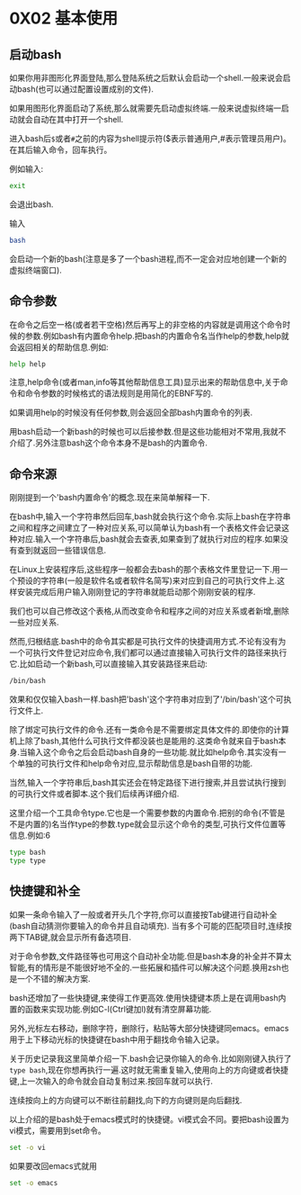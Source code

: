# 0X02 基本使用

## 启动bash

如果你用非图形化界面登陆,那么登陆系统之后默认会启动一个shell.一般来说会启动bash(也可以通过配置设置成别的文件).

如果用图形化界面启动了系统,那么就需要先启动虚拟终端.一般来说虚拟终端一启动就会自动在其中打开一个shell.

进入bash后`$`或者`#`之前的内容为shell提示符($表示普通用户,#表示管理员用户)。在其后输入命令，回车执行。

例如输入:

```bash
exit
```

会退出bash.

输入

```bash
bash
```

会启动一个新的bash(注意是多了一个bash进程,而不一定会对应地创建一个新的虚拟终端窗口).

## 命令参数

在命令之后空一格(或者若干空格)然后再写上的非空格的内容就是调用这个命令时候的参数.例如bash有内置命令help.把bash的内置命令名当作help的参数,help就会返回相关的帮助信息.例如:

```bash
help help
```

注意,help命令(或者man,info等其他帮助信息工具)显示出来的帮助信息中,关于命令和命令参数的时候格式的语法规则是用简化的EBNF写的.

如果调用help的时候没有任何参数,则会返回全部bash内置命令的列表.

用bash启动一个新bash的时候也可以后接参数.但是这些功能相对不常用,我就不介绍了.另外注意bash这个命令本身不是bash的内置命令.

## 命令来源

刚刚提到一个'bash内置命令'的概念.现在来简单解释一下.

在bash中,输入一个字符串然后回车,bash就会执行这个命令.实际上bash在字符串之间和程序之间建立了一种对应关系,可以简单认为bash有一个表格文件会记录这种对应.输入一个字符串后,bash就会去查表,如果查到了就执行对应的程序.如果没有查到就返回一些错误信息.

在Linux上安装程序后,这些程序一般都会去bash的那个表格文件里登记一下.用一个预设的字符串(一般是软件名或者软件名简写)来对应到自己的可执行文件上.这样安装完成后用户输入刚刚登记的字符串就能启动那个刚刚安装的程序.

我们也可以自己修改这个表格,从而改变命令和程序之间的对应关系或者新增,删除一些对应关系.

然而,归根结底.bash中的命令其实都是可执行文件的快捷调用方式.不论有没有为一个可执行文件登记对应命令,我们都可以通过直接输入可执行文件的路径来执行它.比如启动一个新bash,可以直接输入其安装路径来启动:

```bash
/bin/bash
```

效果和仅仅输入bash一样.bash把'bash'这个字符串对应到了'/bin/bash'这个可执行文件上.

除了绑定可执行文件的命令.还有一类命令是不需要绑定具体文件的.即使你的计算机上除了bash,其他什么可执行文件都没装也是能用的.这类命令就来自于bash本身.当输入这个命令之后会启动bash自身的一些功能.就比如help命令.其实没有一个单独的可执行文件和help命令对应,显示帮助信息是bash自带的功能.

当然,输入一个字符串后,bash其实还会在特定路径下进行搜索,并且尝试执行搜到的可执行文件或者脚本.这个我们后续再详细介绍.

这里介绍一个工具命令type.它也是一个需要参数的内置命令.把别的命令(不管是不是内置的)名当作type的参数.type就会显示这个命令的类型,可执行文件位置等信息.例如:6

```bash
type bash
type type
```

## 快捷键和补全

如果一条命令输入了一般或者开头几个字符,你可以直接按Tab键进行自动补全(bash自动猜测你要输入的命令并且自动填充). 当有多个可能的匹配项目时,连续按两下TAB键,就会显示所有备选项目.

对于命令参数,文件路径等也可用这个自动补全功能.但是bash本身的补全并不算太智能,有的情形是不能很好地不全的.一些拓展和插件可以解决这个问题.换用zsh也是一个不错的解决方案.

bash还增加了一些快捷键,来使得工作更高效.使用快捷键本质上是在调用bash内置的函数来实现功能.例如C-l(Ctrl键加l)就有清空屏幕功能.

另外,光标左右移动，删除字符，删除行，粘贴等大部分快捷键同emacs。emacs用于上下移动光标的快捷键在bash中用于翻找命令输入记录。

关于历史记录我这里简单介绍一下.bash会记录你输入的命令.比如刚刚键入执行了`type bash`,现在你想再执行一遍.这时就无需重复输入,使用向上的方向键或者快捷键,上一次输入的命令就会自动复制过来.按回车就可以执行.

连续按向上的方向键可以不断往前翻找,向下的方向键则是向后翻找.

以上介绍的是bash处于emacs模式时的快捷键。vi模式会不同。要把bash设置为vi模式，需要用到set命令。

```bash
set -o vi
```

如果要改回emacs式就用

```bash
set -o emacs
```
